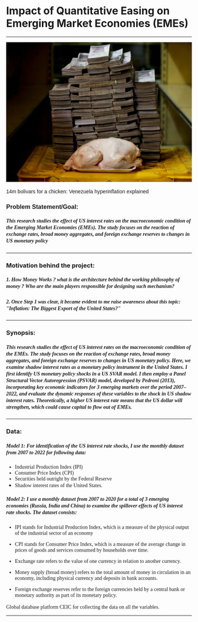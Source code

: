 # Impact of Quantitative Easing on Emerging Market Economies (EMEs)
---

![Money: A perceived value](3500.webp)

<font style="font-family: Arial">14m bolivars for a chicken: Venezuela hyperinflation explained</font>



### <font style="font-family: Arial">Problem Statement/Goal:</font> 


##### <font style="font-family: Georgia">This research studies the effect of US interest rates on the macroeconomic condition of the Emerging Market Economies (EMEs). The study focuses on the reaction of exchange rates, broad money aggregates, and foreign exchange reserves to changes in US monetary policy</font> 
---

### Motivation behind the project:
##### <font style="font-family: Georgia">1. How Money Works ? what is the architecture behind the working philosophy of money ? Who are the main players responsible for designing such mechanism?</font> 

##### <font style="font-family: Georgia">2. Once Step 1 was clear, it became evident to me raise awareness about this topic: "Inflation: The Biggest Export of the United States?"</font> 
---

### Synopsis:
##### <font style="font-family: Georgia">This research studies the effect of US interest rates on the macroeconomic condition of the EMEs. The study focuses on the reaction of exchange rates, broad money aggregates, and foreign exchange reserves to changes in US monetary policy. Here, we examine shadow interest rates as a monetary policy instrument in the United States. I first identify US monetary policy shocks in a US SVAR model. I then employ a Panel Structural Vector Autoregression (PSVAR) model, developed by Pedroni (2013), incorporating key economic indicators for 3 emerging markets over the period 2007–2022, and evaluate the dynamic responses of these variables to the shock in US shadow interest rates. Theoretically, a higher US interest rate means that the US dollar will strengthen, which could cause capital to flow out of EMEs.</font>


---
### Data: 
##### <font style="font-family: Georgia">Model 1: For identification of the US interest rate shocks, I use the monthly dataset from 2007 to 2022 for following data:

* Industrial Production Index (IPI)
* Consumer Price Index (CPI)
* Securities held outright by the Federal Reserve
* Shadow interest rates of the United States. </font> 

##### <font style="font-family: Georgia">Model 2: I use a monthly dataset from 2007 to 2020 for a total of 3 emerging economies (Russia, India and China) to examine the spillover effects of US interest rate shocks. The dataset consists: 
 
* IPI stands for Industrial Production Index, which is a measure of the physical output of the industrial sector of an economy

* CPI stands for Consumer Price Index, which is a measure of the average change in prices of goods and services consumed by households over time.

* Exchange rate refers to the value of one currency in relation to another currency. 

* Money supply (broad money) refers to the total amount of money in circulation in an economy, including physical currency and deposits in bank accounts. 

* Foreign exchange reserves refer to the foreign currencies held by a central bank or monetary authority as part of its monetary policy. 


Global database platform CEIC for collecting the data on all the variables.
</font> 

---





